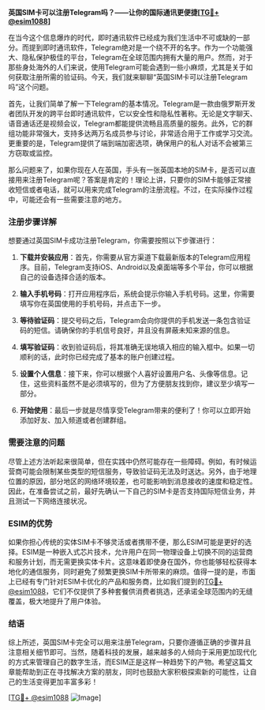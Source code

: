 **英国SIM卡可以注册Telegram吗？——让你的国际通讯更便捷[[TG💪+ @esim1088](https://t.me/s/esim1088)]**

在当今这个信息爆炸的时代，即时通讯软件已经成为我们生活中不可或缺的一部分。而提到即时通讯软件，Telegram绝对是一个绕不开的名字。作为一个功能强大、隐私保护极佳的平台，Telegram在全球范围内拥有大量的用户。然而，对于那些身处海外的人们来说，使用Telegram可能会遇到一些小麻烦，尤其是关于如何获取注册所需的验证码。今天，我们就来聊聊“英国SIM卡可以注册Telegram吗”这个问题。

首先，让我们简单了解一下Telegram的基本情况。Telegram是一款由俄罗斯开发者团队开发的跨平台即时通讯软件，它以安全性和隐私性著称。无论是文字聊天、语音通话还是视频会议，Telegram都能提供流畅且高质量的服务。此外，它的群组功能非常强大，支持多达两万名成员参与讨论，非常适合用于工作或学习交流。更重要的是，Telegram提供了端到端加密选项，确保用户的私人对话不会被第三方窃取或监控。

那么问题来了，如果你现在人在英国，手头有一张英国本地的SIM卡，是否可以直接用来注册Telegram呢？答案是肯定的！理论上讲，只要你的SIM卡能够正常接收短信或者电话，就可以用来完成Telegram的注册流程。不过，在实际操作过程中，可能还会有一些需要注意的地方。

### 注册步骤详解

想要通过英国SIM卡成功注册Telegram，你需要按照以下步骤进行：

1. **下载并安装应用**：首先，你需要从官方渠道下载最新版本的Telegram应用程序。目前，Telegram支持iOS、Android以及桌面端等多个平台，你可以根据自己的设备选择合适的版本。

2. **输入手机号码**：打开应用程序后，系统会提示你输入手机号码。这里，你需要填写你在英国使用的手机号码，并点击下一步。

3. **等待验证码**：提交号码之后，Telegram会向你提供的手机发送一条包含验证码的短信。请确保你的手机信号良好，并且没有屏蔽未知来源的信息。

4. **填写验证码**：收到验证码后，将其准确无误地填入相应的输入框中。如果一切顺利的话，此时你已经完成了基本的账户创建过程。

5. **设置个人信息**：接下来，你可以根据个人喜好设置用户名、头像等信息。记住，这些资料虽然不是必须填写的，但为了方便朋友找到你，建议至少填写一部分。

6. **开始使用**：最后一步就是尽情享受Telegram带来的便利了！你可以立即开始添加好友、加入频道或者创建群组。

### 需要注意的问题

尽管上述方法听起来很简单，但在实践中仍然可能存在一些障碍。例如，有时候运营商可能会限制某些类型的短信服务，导致验证码无法及时送达。另外，由于地理位置的原因，部分地区的网络环境较差，也可能影响到消息接收的速度和稳定性。因此，在准备尝试之前，最好先确认一下自己的SIM卡是否支持国际短信业务，并且测试一下网络连接状况。

### ESIM的优势

如果你担心传统的实体SIM卡不够灵活或者携带不便，那么ESIM可能是更好的选择。ESIM是一种嵌入式芯片技术，允许用户在同一物理设备上切换不同的运营商和服务计划，而无需更换实体卡片。这意味着即使身在国外，你也能够轻松获得本地化的通信服务，同时避免了频繁更换SIM卡所带来的麻烦。值得一提的是，市面上已经有专门针对ESIM卡优化的产品和服务商，比如我们提到的[TG💪+ @esim1088](https://t.me/s/esim1088)，它们不仅提供了多种套餐供消费者挑选，还承诺全球范围内的无缝覆盖，极大地提升了用户体验。

### 结语

综上所述，英国SIM卡完全可以用来注册Telegram，只要你遵循正确的步骤并且注意相关细节即可。当然，随着科技的发展，越来越多的人倾向于采用更加现代化的方式来管理自己的数字生活，而ESIM正是这样一种趋势下的产物。希望这篇文章能帮助到正在寻找解决方案的朋友，同时也鼓励大家积极探索新的可能性，让自己的生活变得更加丰富多彩！

[[TG💪+ @esim1088](https://t.me/s/esim1088) ![Image](https://i.postimg.cc/4NQfJmqS/Snipaste-2025-05-13-00-14-12.png)]
